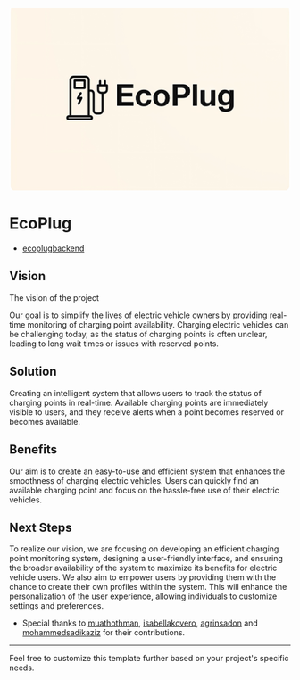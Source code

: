 ![EcoPlug Logo](/assets/Logo.png)


# EcoPlug
- [ecoplugbackend](https://github.com/MuathOthman/EcoPlugBackend)

## Vision
The vision of the project

Our goal is to simplify the lives of electric vehicle owners by providing real-time monitoring of charging point availability. Charging electric vehicles can be challenging today, as the status of charging points is often unclear, leading to long wait times or issues with reserved points.

## Solution
Creating an intelligent system that allows users to track the status of charging points in real-time. Available charging points are immediately visible to users, and they receive alerts when a point becomes reserved or becomes available.

## Benefits
Our aim is to create an easy-to-use and efficient system that enhances the smoothness of charging electric vehicles. Users can quickly find an available charging point and focus on the hassle-free use of their electric vehicles.

## Next Steps
To realize our vision, we are focusing on developing an efficient charging point monitoring system, designing a user-friendly interface, and ensuring the broader availability of the system to maximize its benefits for electric vehicle users. We also aim to empower users by providing them with the chance to create their own profiles within the system. This will enhance the personalization of the user experience, allowing individuals to customize settings and preferences.


- Special thanks to [muathothman](https://github.com/MuathOthman), [isabellakovero](https://github.com/isakovero), [agrinsadon](https://github.com/agrinsadon) and [mohammedsadikaziz](https://github.com/mohammedsadik99) for their contributions.

---
Feel free to customize this template further based on your project's specific needs.
